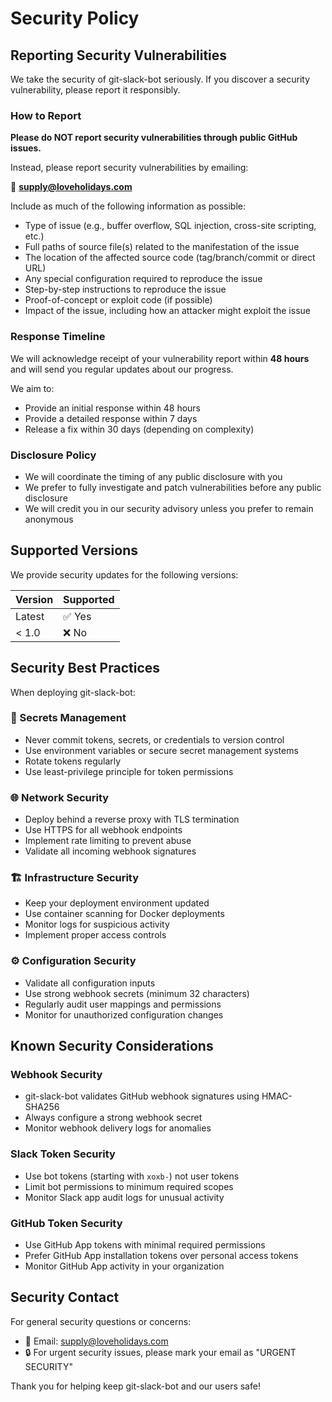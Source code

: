 # Security Policy

## Reporting Security Vulnerabilities

We take the security of git-slack-bot seriously. If you discover a security vulnerability, please report it responsibly.

### How to Report

**Please do NOT report security vulnerabilities through public GitHub issues.**

Instead, please report security vulnerabilities by emailing:

📧 **supply@loveholidays.com**

Include as much of the following information as possible:

- Type of issue (e.g., buffer overflow, SQL injection, cross-site scripting, etc.)
- Full paths of source file(s) related to the manifestation of the issue
- The location of the affected source code (tag/branch/commit or direct URL)
- Any special configuration required to reproduce the issue
- Step-by-step instructions to reproduce the issue
- Proof-of-concept or exploit code (if possible)
- Impact of the issue, including how an attacker might exploit the issue

### Response Timeline

We will acknowledge receipt of your vulnerability report within **48 hours** and will send you regular updates about our progress.

We aim to:
- Provide an initial response within 48 hours
- Provide a detailed response within 7 days
- Release a fix within 30 days (depending on complexity)

### Disclosure Policy

- We will coordinate the timing of any public disclosure with you
- We prefer to fully investigate and patch vulnerabilities before any public disclosure
- We will credit you in our security advisory unless you prefer to remain anonymous

## Supported Versions

We provide security updates for the following versions:

| Version | Supported          |
| ------- | ------------------ |
| Latest  | ✅ Yes             |
| < 1.0   | ❌ No              |

## Security Best Practices

When deploying git-slack-bot:

### 🔐 Secrets Management
- Never commit tokens, secrets, or credentials to version control
- Use environment variables or secure secret management systems
- Rotate tokens regularly
- Use least-privilege principle for token permissions

### 🌐 Network Security
- Deploy behind a reverse proxy with TLS termination
- Use HTTPS for all webhook endpoints
- Implement rate limiting to prevent abuse
- Validate all incoming webhook signatures

### 🏗️ Infrastructure Security
- Keep your deployment environment updated
- Use container scanning for Docker deployments
- Monitor logs for suspicious activity
- Implement proper access controls

### ⚙️ Configuration Security
- Validate all configuration inputs
- Use strong webhook secrets (minimum 32 characters)
- Regularly audit user mappings and permissions
- Monitor for unauthorized configuration changes

## Known Security Considerations

### Webhook Security
- git-slack-bot validates GitHub webhook signatures using HMAC-SHA256
- Always configure a strong webhook secret
- Monitor webhook delivery logs for anomalies

### Slack Token Security
- Use bot tokens (starting with `xoxb-`) not user tokens
- Limit bot permissions to minimum required scopes
- Monitor Slack app audit logs for unusual activity

### GitHub Token Security
- Use GitHub App tokens with minimal required permissions
- Prefer GitHub App installation tokens over personal access tokens
- Monitor GitHub App activity in your organization

## Security Contact

For general security questions or concerns:
- 📧 Email: supply@loveholidays.com
- 🔒 For urgent security issues, please mark your email as "URGENT SECURITY"

Thank you for helping keep git-slack-bot and our users safe!
